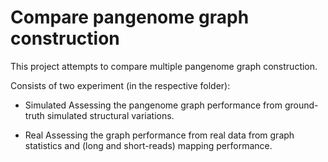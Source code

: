 # Compare pangenome graph construction 

This project attempts to compare multiple pangenome graph construction.     

Consists of two experiment (in the respective folder):

- Simulated 
Assessing the pangenome graph performance from ground-truth simulated structural variations. 

- Real 
Assessing the graph performance from real data from graph statistics and (long and short-reads) mapping performance. 




